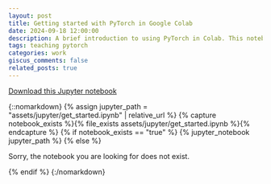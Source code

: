 ```yaml
---
layout: post
title: Getting started with PyTorch in Google Colab
date: 2024-09-18 12:00:00
description: A brief introduction to using PyTorch in Colab. This notebook is adapted from some guest lectures I gave for courses for which I served as a TA.
tags: teaching pytorch
categories: work
giscus_comments: false
related_posts: true
---
```


<a href="/downloads/get_started.ipynb" download="get_started.ipynb">Download this Jupyter notebook</a>

{::nomarkdown}
{% assign jupyter_path = "assets/jupyter/get_started.ipynb" | relative_url %}
{% capture notebook_exists %}{% file_exists assets/jupyter/get_started.ipynb %}{% endcapture %}
{% if notebook_exists == "true" %}
{% jupyter_notebook jupyter_path %}
{% else %}

<p>Sorry, the notebook you are looking for does not exist.</p>
{% endif %}
{:/nomarkdown}
